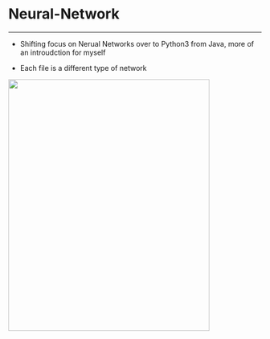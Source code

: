 # Neural-Network
----------------
- Shifting focus on Nerual Networks over to Python3 from Java, more of an introudction for myself

- Each file is a different type of network

<p align="left">
<img width="400" height="500" src="https://upload.wikimedia.org/wikipedia/commons/thumb/9/99/Neural_network_example.svg/800px-Neural_network_example.svg.png">

